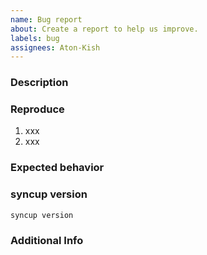 ```yaml
---
name: Bug report
about: Create a report to help us improve.
labels: bug
assignees: Aton-Kish
---
```


<!-- Thank you for taking the time to report a bug! -->

### Description

<!-- Please give a clear and concise description of the bug -->

### Reproduce

<!-- Steps to reproduce the bug -->

1. xxx
2. xxx

### Expected behavior

<!-- What is the expected behavior? -->

### syncup version

<!-- Output of `syncup version` -->

```shell
syncup version
```

### Additional Info

<!-- Additional info you want to provide such as logs, system info, environment, etc. -->
